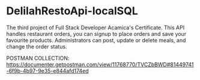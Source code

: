 # DelilahRestoApi-localSQL
The third project of Full Stack Developer Acamica's Certificate. This API handles restaurant orders, you can signup to place orders and save your favourite products. Administrators can post, update or delete meals, and change the order status.

POSTMAN COLLECTION: https://documenter.getpostman.com/view/11768770/TVCZbBWD#81449741-6f9b-4b97-9e35-e844afd174ed

